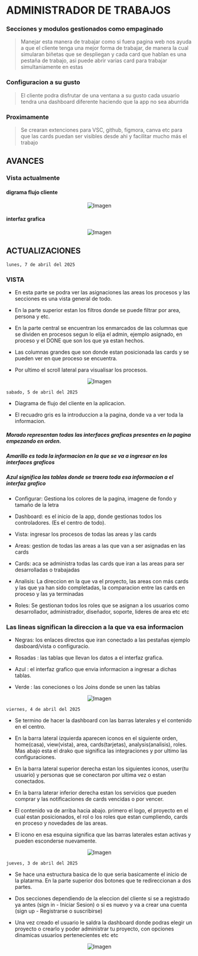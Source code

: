 # ADMINISTRADOR DE TRABAJOS

### Secciones y modulos gestionados como empaginado

> Manejar esta manera de trabajar como si fuera pagina web nos ayuda a que el cliente tenga una mejor forma de trabajar, de manera la cual
> simularan biñetas que se despliegan y cada card que hablan es una pestaña de trabajo, asi puede abrir varias card para trabajar
> simultaniamente en estas


### Configuracion a su gusto

> El cliente podra disfrutar de una ventana a su gusto cada usuario tendra una dashboard diferente haciendo que la app no sea aburrida


### Proximamente

> Se crearan extenciones para VSC, github, figmora, canva etc para que las cards puedan ser visibles desde ahi y facilitar mucho más el trabajo




## AVANCES

### Vista actualmente

#### digrama flujo cliente

<p align="center">
  <img src="https://i.postimg.cc/9FYQQ5ct/Captura-de-pantalla-2025-04-05-110530.png" alt="Imagen">
</p>

#### interfaz grafica
<p align="center">
  <img src="https://i.postimg.cc/8ktLR5qg/Captura-de-pantalla-2025-04-04-214022.png" alt="Imagen">
</p>



## ACTUALIZACIONES

```lunes, 7 de abril del 2025 ```

### VISTA
- En esta parte se podra ver las asignaciones las areas los procesos y las secciones es una vista general de todo.

- En la parte superior estan los filtros donde se puede filtrar por area, persona y etc.

- En la parte central se encuentran los enmarcados de las columnas que se dividen en procesos segun lo elija el admin, ejemplo asignado, en proceso y el DONE que son los que ya estan hechos.

- Las columnas grandes que son donde estan posicionada las cards y se pueden ver en que proceso se encuentra.

- Por ultimo el scroll lateral para visualisar los procesos.

<p align="center">
  <img src="https://i.postimg.cc/x8bGk2PZ/Captura-de-pantalla-2025-04-07-225356.png" alt="Imagen">
</p>


```sabado, 5 de abril del 2025 ```

- Diagrama de flujo del cliente en la aplicacion.

- El recuadro gris es la introduccion a la pagina, donde va a ver toda la informacion.

##### Morado representan todas las interfaces graficas presentes en la pagina empezando en orden.

##### Amarillo es toda la informacion en la que se va a ingresar en los interfaces graficos

##### Azul significa las tablas donde se traera toda esa informacion a el interfaz grafico

- Configurar: Gestiona los colores de la pagina, imagene de fondo y tamaño de la letra

- Dashboard: es el inicio de la app, donde gestionas todos los controladores. (Es el centro de todo).

- Vista: ingresar los procesos de todas las areas y las cards

- Areas: gestion de todas las areas a las que van a ser asignadas en las cards

- Cards: aca se administra todas las cards que iran a las areas para ser desarrolladas o trabajadas

- Analisis: La direccion en la que va el proyecto, las areas con más cards y las que ya han sido completadas, la comparacion entre las cards en proceso y las ya terminadas

- Roles: Se gestionan todos los roles que se asignan a los usuarios como desarrollador, administrador, diseñador, soporte, lideres de area etc etc

### Las lineas significan la direccion a la que va esa informacion

- Negras: los enlaces directos que iran conectado a las pestañas ejemplo dasboard/vista o configuracio.

- Rosadas : las tablas que llevan los datos a el interfaz grafica.

- Azul : el interfaz grafico que envia informacion a ingresar a dichas tablas.

- Verde : las coneciones o los Joins donde se unen las tablas

<p align="center">
  <img src="https://i.postimg.cc/9FYQQ5ct/Captura-de-pantalla-2025-04-05-110530.png" alt="Imagen">
</p>


```viernes, 4 de abril del 2025 ```

- Se termino de hacer la dashboard con las barras laterales y el contenido en el centro.

- En la barra lateral izquierda aparecen iconos en el siguiente orden, home(casa), view(vista), area, cards(tarjetas), analysis(analisis), roles. Mas abajo esta el drako que significa las integraciones y por ultimo las configuraciones.

- En la barra lateral superior derecha estan los siguientes iconos, user(tu usuario) y personas que se conectaron por ultima vez o estan conectados.

- En la barra laterar inferior derecha estan los servicios que pueden comprar y las notificaciones de cards vencidas o por vencer.

- El contenido va de arriba hacia abajo. primero el logo, el proyecto en el cual estan posicionados, el rol o los roles que estan cumpliendo, cards en proceso y novedades de las areas.

- El icono en esa esquina significa que las barras laterales estan activas y pueden esconderse nuevamente.

<p align="center">
  <img src="https://i.postimg.cc/hjnVr7Dc/Captura-de-pantalla-2025-04-04-210857.png" alt="Imagen">
</p>



```jueves, 3 de abril del 2025 ```

- Se hace una estructura basica de lo que seria basicamente el inicio de la platarma. En la parte superior dos botones que te redireccionan a dos partes.

- Dos secciones dependiendo de la eleccion del cliente si se a registrado ya antes (sign in - Iniciar Sesion) o si es nuevo y va a crear una cuenta (sign up - Registrarse o suscribirse)

- Una vez creado el usuario le saldra la dashboard donde podras elegir un proyecto o crearlo y poder administrar tu proyecto, con opciones dinamicas usuarios pertenecientes etc etc

<p align="center">
  <img src="https://i.postimg.cc/ZRfStW7h/Captura-de-pantalla-2025-04-03-214239.png" alt="Imagen">
</p>
